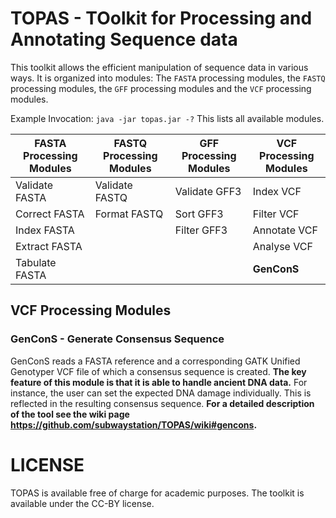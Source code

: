 # TOPAS - TOolkit for Processing and Annotating Sequence data
This toolkit allows the efficient manipulation of sequence data in various ways. It is organized into modules: The `FASTA` processing modules, the `FASTQ` processing modules, the `GFF` processing modules and the `VCF` processing modules.

Example Invocation:
  `java -jar topas.jar -?`
This lists all available modules.

| FASTA Processing Modules  | FASTQ Processing Modules | GFF Processing Modules | VCF Processing Modules |
| ------------- | ------------- |------------- | ------------- |
| Validate FASTA  | Validate FASTQ  | Validate GFF3 | Index VCF |
| Correct FASTA  | Format FASTQ  | Sort GFF3 | Filter VCF |
| Index FASTA  |  | Filter GFF3 | Annotate VCF |
| Extract FASTA  |  |  | Analyse VCF |
| Tabulate FASTA  |  |  | **GenConS** |

## VCF Processing Modules
### GenConS - Generate Consensus Sequence
GenConS reads a FASTA reference and a corresponding GATK Unified Genotyper VCF file of which a consensus sequence is created. **The key feature of this module is that it is able to handle ancient DNA data.** For instance, the user can set the expected DNA damage individually. This is reflected in the resulting consensus sequence. **For a detailed description of the tool see the wiki page https://github.com/subwaystation/TOPAS/wiki#gencons.**

# LICENSE
TOPAS is available free of charge for academic purposes. The toolkit is available under the CC-BY license.
